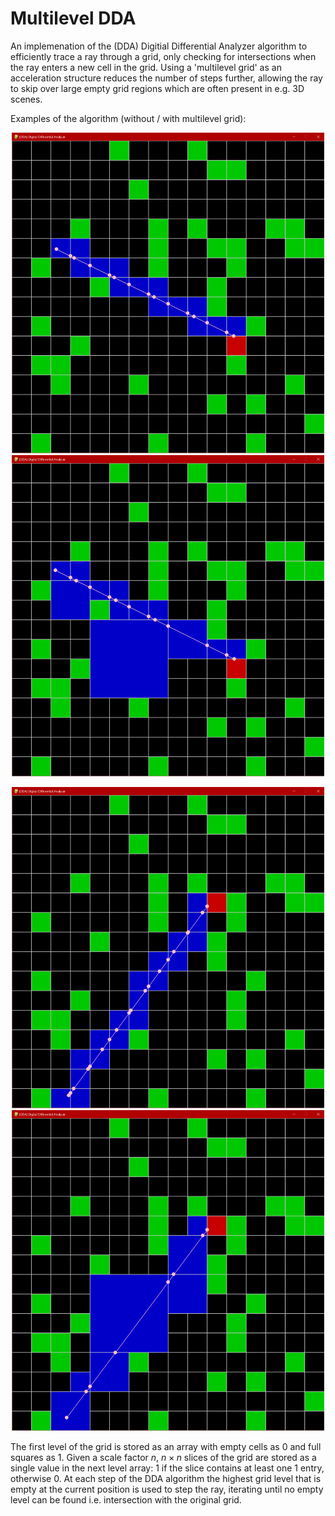 # Multilevel DDA

An implemenation of the (DDA) Digitial Differential Analyzer algorithm to efficiently trace a ray through a grid, only checking for intersections when the ray enters a new cell in the grid. Using a 'multilevel grid' as an acceleration structure reduces the number of steps further, allowing the ray to skip over large empty grid regions which are often present in e.g. 3D scenes.

Examples of the algorithm (without / with multilevel grid):

<p align="center">
<img src="/Images/dda_example_1.png" width="500">
<img src="/Images/multilevel_dda_example_1.png" width="500">
</p>
<p align="center">
<img src="/Images/dda_example_2.png" width="500">
<img src="/Images/multilevel_dda_example_2.png" width="500">
</p>

The first level of the grid is stored as an array with empty cells as 0 and full squares as 1. Given a scale factor $n$, $n \times n$ slices of the grid are stored as a single value in the next level array: $1$ if the slice contains at least one $1$ entry, otherwise $0$. At each step of the DDA algorithm the highest grid level that is empty at the current position is used to step the ray, iterating until no empty level can be found i.e. intersection with the original grid.
